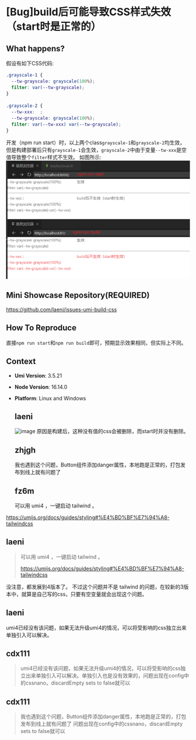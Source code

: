# [Bug]build后可能导致CSS样式失效（start时是正常的）

## What happens?

假设有如下CSS代码:

```css
.grayscale-1 {
  --tw-grayscale: grayscale(100%);
  filter: var(--tw-grayscale);
}

.grayscale-2 {
  --tw-xxx:  ;
  --tw-grayscale: grayscale(100%);
  filter: var(--tw-xxx) var(--tw-grayscale);
}
```

开发（npm run start）时，以上两个class`grayscale-1`和`grayscale-2`均生效，但是构建部署后只有`grayscale-1`会生效，`grayscale-2`中由于变量`--tw-xxx`是空值导致整个`filter`样式不生效。
如图所示: ![示例](https://github.com/laeni/issues-umi-build-css/blob/master/doc/Snipaste.png?raw=true)

## Mini Showcase Repository(REQUIRED)

<https://github.com/laeni/issues-umi-build-css>

## How To Reproduce

直接`npm run start`和`npm run build`即可，预期显示效果相同，但实际上不同。

## Context

- **Umi Version**: 3.5.21
- **Node Version**: 16.14.0
- **Platform**: Linux and Windows

  ## laeni

  ![image](https://user-images.githubusercontent.com/37047577/163783946-cf928f00-dc47-4073-9796-642b27381c87.png)
  原因是构建后，这种没有值的css会被删除，而start时并没有删除。

  ## zhjgh

  我也遇到这个问题，Button组件添加danger属性，本地跑是正常的，打包发布到线上就有问题了

  ## fz6m

  可以用 umi4 ，一键启动 tailwind 。

https://umijs.org/docs/guides/styling#%E4%BD%BF%E7%94%A8-tailwindcss

## laeni

> 可以用 umi4 ，一键启动 tailwind 。
>
> https://umijs.org/docs/guides/styling#%E4%BD%BF%E7%94%A8-tailwindcss

没注意，都发展到4版本了。
不过这个问题并不是 tailwind 的问题，在较新的3版本中，就算是自己写的css，只要有空变量就会出现这个问题。

## laeni

umi4已经没有该问题，如果无法升级umi4的情况，可以将受影响的css独立出来单独引入可以解决。

## cdx111

> umi4已经没有该问题，如果无法升级umi4的情况，可以将受影响的css独立出来单独引入可以解决。单独引入也是没有效果的，问题出现在config中的cssnano，discardEmpty sets to false就可以

## cdx111

> 我也遇到这个问题，Button组件添加danger属性，本地跑是正常的，打包发布到线上就有问题了
> 问题出现在config中的cssnano，discardEmpty sets to false就可以
